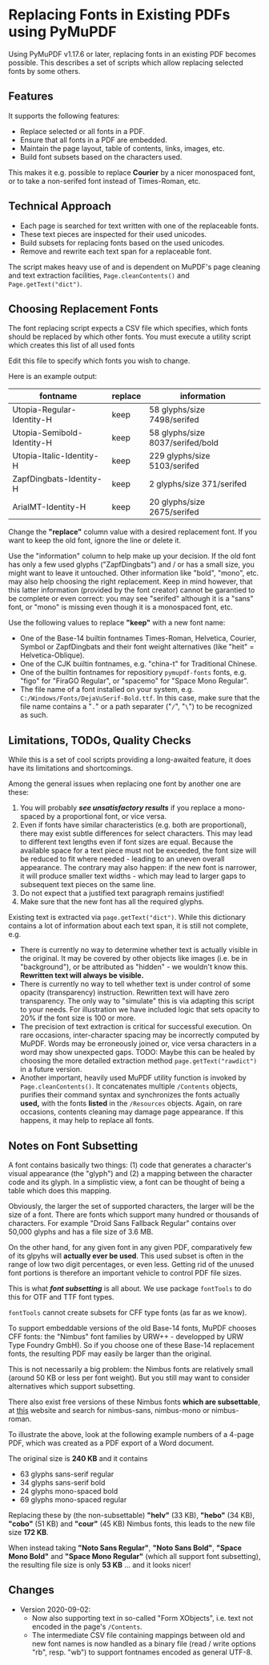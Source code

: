# Replacing Fonts in Existing PDFs using PyMuPDF

Using PyMuPDF v1.17.6 or later, replacing fonts in an existing PDF becomes possible. This describes a set of scripts which allow replacing selected fonts by some others.

## Features
It supports the following features:

* Replace selected or all fonts in a PDF.
* Ensure that all fonts in a PDF are embedded.
* Maintain the page layout, table of contents, links, images, etc.
* Build font subsets based on the characters used.

This makes it e.g. possible to replace **Courier** by a nicer monospaced font, or to take a non-serifed font instead of Times-Roman, etc.

## Technical Approach

* Each page is searched for text written with one of the replaceable fonts.
* These text pieces are inspected for their used unicodes.
* Build subsets for replacing fonts based on the used unicodes.
* Remove and rewrite each text span for a replaceable font.

The script makes heavy use of and is dependent on MuPDF's page cleaning and text extraction facilities, `Page.cleanContents()` and `Page.getText("dict")`.

## Choosing Replacement Fonts
The font replacing script expects a CSV file which specifies, which fonts should be replaced by which other fonts. You must execute a utility script which creates this list of all used fonts

Edit this file to specify which fonts you wish to change.

Here is an example output:

| fontname | replace | information |
|----------|-------------|-------------|
| Utopia-Regular-Identity-H | keep |  58 glyphs/size 7498/serifed |
| Utopia-Semibold-Identity-H | keep |  58 glyphs/size 8037/serifed/bold |
| Utopia-Italic-Identity-H | keep |  229 glyphs/size 5103/serifed |
| ZapfDingbats-Identity-H | keep |  2 glyphs/size 371/serifed |
| ArialMT-Identity-H | keep |  20 glyphs/size 2675/serifed |

Change the **"replace"** column value with a desired replacement font. If you want to keep the old font, ignore the line or delete it.

Use the "information" column to help make up your decision. If the old font has only a few used glyphs ("ZapfDingbats") and / or has a small size, you might want to leave it untouched. Other information like "bold", "mono", etc. may also help choosing the right replacement. Keep in mind however, that this latter information (provided by the font creator) cannot be garantied to be complete or even correct: you may see "serifed" although it is a "sans" font, or "mono" is missing even though it is a monospaced font, etc.

Use the following values to replace **"keep"** with a new font name:

* One of the Base-14 builtin fontnames Times-Roman, Helvetica, Courier, Symbol or ZapfDingbats and their font weight alternatives (like "heit" = Helvetica-Oblique).
* One of the CJK builtin fontnames, e.g. "china-t" for Traditional Chinese.
* One of the builtin fontnames for repositiory `pymupdf-fonts` fonts, e.g. "figo" for "FiraGO Regular", or "spacemo" for "Space Mono Regular".
* The file name of a font installed on your system, e.g. `C:/Windows/Fonts/DejaVuSerif-Bold.ttf`. In this case, make sure that the file name contains a "`.`" or a path separater ("`/`", "`\`") to be recognized as such.

## Limitations, TODOs, Quality Checks
While this is a set of cool scripts providing a long-awaited feature, it does have its limitations and shortcomings.

Among the general issues when replacing one font by another one are these:

1. You will probably **_see unsatisfactory results_** if you replace a mono-spaced by a proportional font, or vice versa.
2. Even if fonts have similar characteristics (e.g. both are proportional), there may exist subtle differences for select characters. This may lead to different text lengths even if font sizes are equal. Because the available space for a text piece must not be exceeded, the font size will be reduced to fit where needed - leading to an uneven overall appearance.
The contrary may also happen: if the new font is narrower, it will produce smaller text widths - which may lead to larger gaps to subsequent text pieces on the same line.
3. Do not expect that a justified text paragraph remains justified!
4. Make sure that the new font has all the required glyphs.


Existing text is extracted via `page.getText("dict")`. While this dictionary contains a lot of information about each text span, it is still not complete, e.g.

* There is currently no way to determine whether text is actually visible in the original. It may be covered by other objects like images (i.e. be in "background"), or be attributed as "hidden" - we wouldn't know this. **Rewritten text will always be visible.**
* There is currently no way to tell whether text is under control of some opacity (transparency) instruction. Rewritten text will have zero transparency. The only way to "simulate" this is via adapting this script to your needs. For illustration we have included logic that sets opacity to 20% if the font size is 100 or more.
* The precision of text extraction is critical for successful execution. On rare occasions, inter-character spacing may be incorrectly computed by MuPDF. Words may be erroneously joined or, vice versa characters in a word may show unexpected gaps. TODO: Maybe this can be healed by choosing the more detailed extraction method `page.getText("rawdict")` in a future version.
* Another important, heavily used MuPDF utility function is invoked by `Page.cleanContents()`. It concatenates multiple `/Contents` objects, purifies their command syntax and synchronizes the fonts actually **used,** with the fonts **listed** in the `/Resources` objects.
Again, on rare occasions, contents cleaning may damage page appearance. If this happens, it may help to replace all fonts.

## Notes on Font Subsetting
A font contains basically two things: (1) code that generates a character's visual appearance (the "glyph") and (2) a mapping between the character code and its glyph. In a simplistic view, a font can be thought of being a table which does this mapping.

Obviously, the larger the set of supported characters, the larger will be the size of a font. There are fonts which support many hundred or thousands of characters. For example "Droid Sans Fallback Regular" contains over 50,000 glyphs and has a file size of 3.6 MB.

On the other hand, for any given font in any given PDF, comparatively few of its glpyhs will **actually ever be used**. This used subset is often in the range of low two digit percentages, or even less. Getting rid of the unused font portions is therefore an important vehicle to control PDF file sizes.

This is what **_font subsetting_** is all about. We use package ``fontTools`` to do this for OTF and TTF font types.

``fontTools`` cannot create subsets for CFF type fonts (as far as we know).

To support embeddable versions of the old Base-14 fonts, MuPDF chooses CFF fonts: the "Nimbus" font families by URW++ - developped by URW Type Foundry GmbH). So if you choose one of these Base-14 replacement fonts, the resulting PDF may easily be larger than the original.

This is not necessarily a big problem: the Nimbus fonts are relatively small (around 50 KB or less per font weight). But you still may want to consider alternatives which support subsetting.

There also exist free versions of these Nimbus fonts **which are subsettable**, at [this](https://www.fontsquirrel.com/fonts/) website and search for nimbus-sans, nimbus-mono or nimbus-roman.

To illustrate the above, look at the following example numbers of a 4-page PDF, which was created as a PDF export of a Word document.

The original size is **240 KB** and it contains
* 63 glyphs sans-serif regular
* 34 glyphs sans-serif bold
* 24 glyphs mono-spaced bold
* 69 glyphs mono-spaced regular

Replacing these by (the non-subsettable) **"helv"** (33 KB), **"hebo"** (34 KB), **"cobo"** (51 KB) and **"cour"** (45 KB) Nimbus fonts, this leads to the new file size **172 KB**.

When instead taking **"Noto Sans Regular"**, **"Noto Sans Bold"**, **"Space Mono Bold"** and **"Space Mono Regular"** (which all support font subsetting), the resulting file size is only **53 KB** ... and it looks nicer!

## Changes
* Version 2020-09-02:
    - Now also supporting text in so-called "Form XObjects", i.e. text not encoded in the page's `/Contents`.
    - The intermediate CSV file containing mappings between old and new font names is now handled as a binary file (read / write options "rb", resp. "wb") to support fontnames encoded as general UTF-8.
